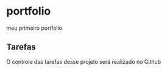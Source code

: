 # portfolio
meu primeiro portfolio

## Tarefas
O controle das tarefas desse projeto será realizado no Github
